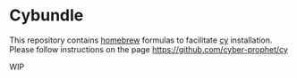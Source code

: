 # Cybundle

This repository contains [homebrew](https://brew.sh/) formulas to facilitate [cy](https://github.com/cyber-prophet/cy) installation. Please follow instructions on the page https://github.com/cyber-prophet/cy

WIP
